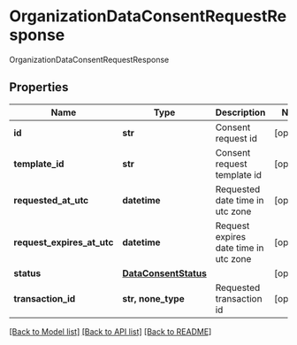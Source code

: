 # OrganizationDataConsentRequestResponse

OrganizationDataConsentRequestResponse

## Properties
Name | Type | Description | Notes
------------ | ------------- | ------------- | -------------
**id** | **str** | Consent request id | [optional] 
**template_id** | **str** | Consent request template id | [optional] 
**requested_at_utc** | **datetime** | Requested date time in utc zone | [optional] 
**request_expires_at_utc** | **datetime** | Request expires date time in utc zone | [optional] 
**status** | [**DataConsentStatus**](DataConsentStatus.md) |  | [optional] 
**transaction_id** | **str, none_type** | Requested transaction id | [optional] 

[[Back to Model list]](../README.md#documentation-for-models) [[Back to API list]](../README.md#documentation-for-api-endpoints) [[Back to README]](../README.md)


